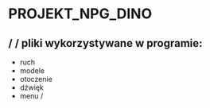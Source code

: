 # PROJEKT_NPG_DINO
/
/
pliki wykorzystywane w programie:
-----------------------------------
- ruch
- modele
- otoczenie
- dźwięk
- menu
/

